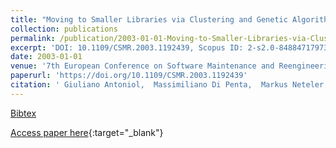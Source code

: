 ```yaml
---
title: "Moving to Smaller Libraries via Clustering and Genetic Algorithms"
collection: publications
permalink: /publication/2003-01-01-Moving-to-Smaller-Libraries-via-Clustering-and-Genetic-Algorithms
excerpt: 'DOI: 10.1109/CSMR.2003.1192439, Scopus ID: 2-s2.0-84884717973, Cited by: 16'
date: 2003-01-01
venue: '7th European Conference on Software Maintenance and Reengineering (CSMR 2003), 26-28 March 2003, Benevento, Italy, Proceedings'
paperurl: 'https://doi.org/10.1109/CSMR.2003.1192439'
citation: ' Giuliano Antoniol,  Massimiliano Di Penta,  Markus Neteler, &quot;Moving to Smaller Libraries via Clustering and Genetic Algorithms.&quot; 7th European Conference on Software Maintenance and Reengineering (CSMR 2003), 26-28 March 2003, Benevento, Italy, Proceedings, 2003.'
---
```

[Bibtex](https://dblp.org/rec/bib/conf/csmr/AntoniolPN03)

[Access paper here](https://doi.org/10.1109/CSMR.2003.1192439){:target="_blank"}
